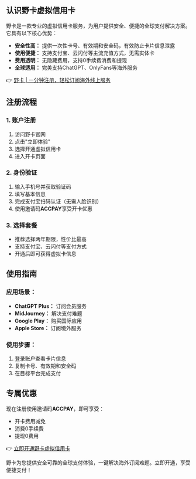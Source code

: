 ## 认识野卡虚拟信用卡

野卡是一款专业的虚拟信用卡服务，为用户提供安全、便捷的全球支付解决方案。它具有以下核心优势：

* **安全性高：** 提供一次性卡号、有效期和安全码，有效防止卡片信息泄露
* **使用便捷：** 支持支付宝、云闪付等主流充值方式，无需实体卡
* **费用透明：** 无隐藏费用，支持0手续费消费和提现
* **全球适用：** 完美支持ChatGPT、OnlyFans等海外服务

👉 [野卡 | 一分钟注册，轻松订阅海外线上服务](https://bit.ly/bewildcard)

## 注册流程

### 1. 账户注册
1. 访问野卡官网
2. 点击"立即体验"
3. 选择开通虚拟信用卡
4. 进入开卡页面

### 2. 身份验证
1. 输入手机号并获取验证码
2. 填写基本信息
3. 完成支付宝扫码认证（无需人脸识别）
4. 使用邀请码**ACCPAY**享受开卡优惠

### 3. 选择套餐
* 推荐选择两年期限，性价比最高
* 支持支付宝、云闪付等支付方式
* 开通后即可获得虚拟卡信息

## 使用指南

### 应用场景：
* **ChatGPT Plus：** 订阅会员服务
* **MidJourney：** 解决支付难题
* **Google Play：** 购买国际应用
* **Apple Store：** 订阅境外服务

### 使用步骤：
1. 登录账户查看卡片信息
2. 复制卡号、有效期和安全码
3. 在目标平台完成支付

## 专属优惠

现在注册使用邀请码**ACCPAY**，即可享受：
* 开卡费用减免
* 消费0手续费
* 提现0费用

👉 [立即开通野卡虚拟信用卡](https://bit.ly/bewildcard)

野卡为您提供安全可靠的全球支付体验，一键解决海外订阅难题。立即开通，享受便捷支付！